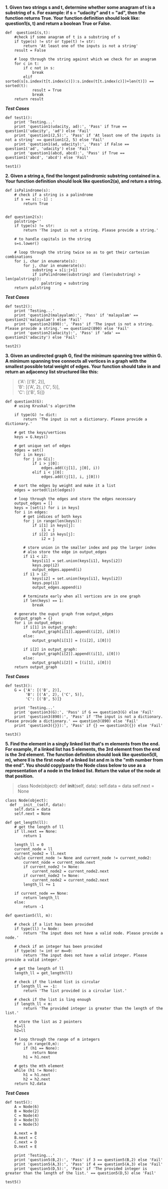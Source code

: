**1. Given two strings s and t, determine whether some anagram of t is a substring of s. 
For example: if s = "udacity" and t = "ad", then the function returns True. 
Your function definition should look like: question1(s, t) and return a boolean True or False.**

```
def  question1(s,t):
    #check if some anagram of t is a substring of s
    if type(s) != str or type(t) != str:
        return 'At least one of the inputs is not a string'
    result = False
    
    # loop through the string against which we check for an anagram 
    for c in t:
        if c not in s:
            break
        elif sorted(s[s.index(t[t.index(c)]):s.index(t[t.index(c)])+len(t)]) == sorted(t):
            result = True
            break
    return result
```
***Test Cases***
```
def test1():
    print 'Testing...'
    print 'question1(udacity, ad):', 'Pass' if True == question1('udacity', 'ad') else 'Fail'
    print 'question1(2,5):', 'Pass' if 'At least one of the inputs is not a string' == question1(2, 5) else 'Fail'
    print 'question1(ad, udacity):', 'Pass' if False == question1('ad', 'udacity') else 'Fail'
    print 'question1(abcd, abcd):', 'Pass' if True == question1('abcd', 'abcd') else 'Fail'

test1()
```

**2. Given a string a, find the longest palindromic substring contained in a. Your function definition should look like question2(a), and return a string.**

```
def isPalindrome(s):
    # check if a string is a palindrome
    if s == s[::-1] :
        return True


def question2(s):
    palstring=''
    if type(s) != str:
        return 'The input is not a string. Please provide a string.'
        
    # to handle capitals in the string
    s=s.lower() 
    
    # loop through the string twice so as to get their cartesian combinations
    for i, char in enumerate(s):
        for j, char in enumerate(s):
            substring = s[i:j+1]
            if isPalindrome(substring) and (len(substring) > len(palstring)):
                palstring = substring
    return palstring
```
***Test Cases***
```
def test2():
    print 'Testing...'
    print 'question2(malayalam):', 'Pass' if 'malayalam' == question2('malayalam') else 'Fail'
    print 'question2(890):', 'Pass' if 'The input is not a string. Please provide a string.' == question2(890) else 'Fail'
    print 'question2(adacity):', 'Pass' if 'ada' == question2('adacity') else 'Fail'

test2()
```

**3. Given an undirected graph G, find the minimum spanning tree within G. A minimum spanning tree connects all vertices in a graph with the smallest possible total weight of edges. Your function should take in and return an adjacency list structured like this:**

>{'A': [('B', 2)],  
> 'B': [('A', 2), ('C', 5)],   
> 'C': [('B', 5)]}
 
```
def question3(G):
    # using Kruskal's algorithm

    if type(G) != dict:
        return 'The input is not a dictionary. Please provide a dictionary.'

    # get the keys/vertices
    keys = G.keys()

    # get unique set of edges
    edges = set()
    for i in keys:
        for j in G[i]:
            if i > j[0]:
                edges.add((j[1], j[0], i))
            elif i < j[0]:
                edges.add((j[1], i, j[0]))

    # sort the edges by weight and make it a list
    edges = sorted(list(edges))

    # loop through the edges and store the edges necessary
    output_edges = []
    keys = [set(i) for i in keys]
    for i in edges:
        # get indices of both keys
        for j in range(len(keys)):
            if i[1] in keys[j]:
                i1 = j
            if i[2] in keys[j]:
                i2 = j

        # store union in the smaller index and pop the larger index
        # also store the edge in output_edges
        if i1 < i2:
            keys[i1] = set.union(keys[i1], keys[i2])
            keys.pop(i2)
            output_edges.append(i)
        if i1 > i2:
            keys[i2] = set.union(keys[i1], keys[i2])
            keys.pop(i1)
            output_edges.append(i)

        # terminate early when all vertices are in one graph
        if len(keys) == 1:
            break
            
    # generate the ouput graph from output_edges
    output_graph = {}
    for i in output_edges:
        if i[1] in output_graph:
            output_graph[i[1]].append((i[2], i[0]))
        else:
            output_graph[i[1]] = [(i[2], i[0])]

        if i[2] in output_graph:
            output_graph[i[2]].append((i[1], i[0]))
        else:
            output_graph[i[2]] = [(i[1], i[0])]
    return output_graph
```
***Test Cases***
```
def test3():
    G = {'A': [('B', 2)],
         'B': [('A', 2), ('C', 5)],
         'C': [('B', 5)]}
    
    print 'Testing...'
    print 'question3(G):', 'Pass' if G == question3(G) else 'Fail'
    print 'question3(890):', 'Pass' if 'The input is not a dictionary. Please provide a dictionary.' == question3(890) else 'Fail'
    print 'question3({}}):', 'Pass' if {} == question3({}) else 'Fail'
    
test3()
```

**5. Find the element in a singly linked list that's m elements from the end. For example, if a linked list has 5 elements, the 3rd element from the end is the 3rd element. The function definition should look like question5(ll, m), where ll is the first node of a linked list and m is the "mth number from the end". You should copy/paste the Node class below to use as a representation of a node in the linked list. Return the value of the node at that position.**

>class Node(object):
>  def __init__(self, data):
>    self.data = data
>    self.next = None

```
class Node(object):
  def __init__(self, data):
    self.data = data
    self.next = None

def get_length(ll):
    # get the length of ll
    if ll.next == None:
        return 1
    
    length_ll = 0
    current_node = ll
    current_node2 = ll.next
    while current_node != None and current_node != current_node2:
        current_node = current_node.next
        if current_node2 != None:
            current_node2 = current_node2.next
        if current_node2 != None:
            current_node2 = current_node2.next
        length_ll += 1

    if current_node == None:
        return length_ll
    else:
        return -1

def question5(ll, m):
    
    # check if a list has been provided
    if type(ll) != Node:
        return 'The input does not have a valid node. Please provide a node.'

    # check if an integer has been provided
    if type(m) != int or m==0:
        return 'The input does not have a valid integer. Please provide a valid integer.'
    
    # get the length of ll
    length_ll = get_length(ll)

    # check if the linked list is circular
    if length_ll == -1:
        return 'The list provided is a circular list.'
        
    # check if the list is ling enough
    if length_ll < m:
        return 'The provided integer is greater than the length of the list.'
    
    # store the list as 2 pointers 
    h1=ll
    h2=ll
    
    # loop through the range of m integers
    for i in range(0,m):
	    if (h1 == None):
	        return None
	    h1 = h1.next
	
	# gets the mth element
    while (h1 != None):
        h1 = h1.next
        h2 = h2.next
    return h2.data
```
***Test Cases***
```
def test5():
    A = Node(6)
    B = Node(2)
    C = Node(4)
    D = Node(3)
    E = Node(5)
    
    A.next = B
    B.next = C
    C.next = D
    D.next = E
    
    print 'Testing...'
    print 'question5(B,2):', 'Pass' if 3 == question5(B,2) else 'Fail'
    print 'question5(A,3):', 'Pass' if 4 == question5(A,3) else 'Fail'
    print 'question5(D,5):', 'Pass' if 'The provided integer is greater than the length of the list.' == question5(D,5) else 'Fail'

test5()
```

